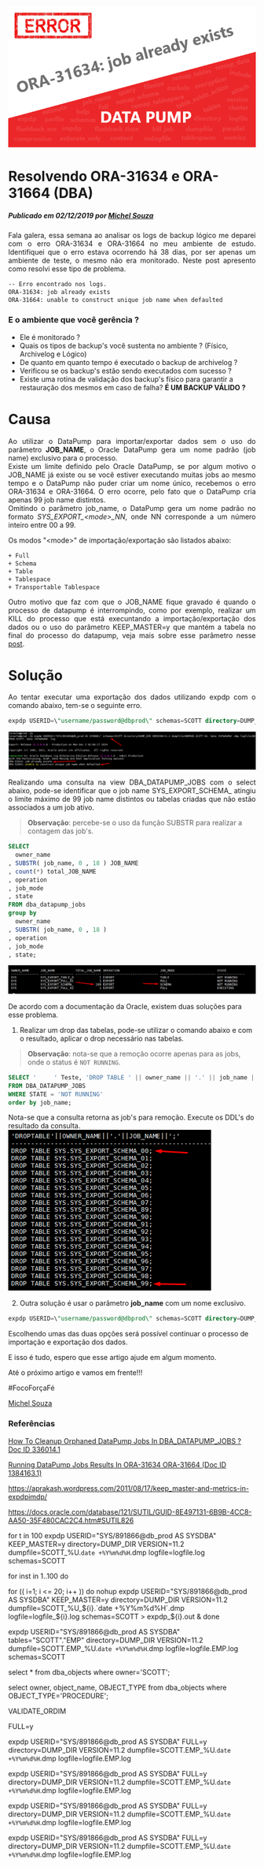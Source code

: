 ![](./img/ORA-31634.png)

# Resolvendo ORA-31634 e ORA-31664 (DBA)
##### Publicado em 02/12/2019 por [Michel Souza](https://www.linkedin.com/in/michel-ferreira-souza/)

<p style="text-align: justify">
Fala galera, essa semana ao analisar os logs de backup lógico me deparei com o erro ORA-31634 e ORA-31664 no meu ambiente de estudo. Identifiquei que o erro estava ocorrendo há 38 dias, por ser apenas um ambiente de teste, o mesmo não era monitorado. Neste post apresento como resolvi esse tipo de problema.
</p>

``` 
-- Erro encontrado nos logs.
ORA-31634: job already exists  
ORA-31664: unable to construct unique job name when defaulted
```
### E o ambiente que você gerência ?
 + Ele é monitorado ?<br>
 + Quais os tipos de backup's você sustenta no ambiente ? (Físico, Archivelog e Lógico)<br>
 + De quanto em quanto tempo é executado o backup de archivelog ?<br>
 + Verificou se os backup's estão sendo executados com sucesso ?<br>
 + Existe uma rotina de validação dos backup's físico para garantir a restauração dos mesmos em caso de falha? **É UM BACKUP VÁLIDO ?**

# Causa
<p style="text-align: justify">
Ao utilizar o DataPump para importar/exportar dados sem o uso do parâmetro <font style='font-weight:bold;'>JOB_NAME</font>, o Oracle DataPump gera um nome padrão (job name) exclusivo para o processo.  <br>
Existe um limite definido pelo Oracle DataPump, se por algum motivo o JOB_NAME já existe ou se você estiver executando muitas jobs ao mesmo tempo e o DataPump não puder criar um nome único, recebemos o erro ORA-31634 e ORA-31664. O erro ocorre, pelo fato que o DataPump cria apenas 99 job name distintos. <br>
Omitindo o parâmetro job_name, o DataPump gera um nome padrão no formato <i>SYS_EXPORT_&lt;mode&gt;_NN</i>, onde NN corresponde a um número inteiro entre 00 a 99. <br> 
</p>

Os modos "&lt;mode&gt;" de importação/exportação são listados abaixo:

    + Full
    + Schema
    + Table
    + Tablespace 
    + Transportable Tablespace
<p style="text-align: justify">
Outro motivo que faz com que o JOB_NAME fique gravado é quando o processo de datapump é interrompindo, como por exemplo, realizar um KILL do processo que está execuntando a importação/exportação dos dados ou o uso do parâmetro KEEP_MASTER=y que mantém a tabela no final do processo do datapump, veja mais sobre esse parâmetro nesse <a href="https://aprakash.wordpress.com/2011/08/17/keep_master-and-metrics-in-expdpimdp/">post</a>.
</p>


# Solução
<p style="text-align: justify">
Ao tentar executar uma exportação dos dados utilizando expdp com o comando abaixo, tem-se o seguinte erro.
</p>

```sql
expdp USERID=\"username/password@dbprod\" schemas=SCOTT directory=DUMP_DIR VERSION=11.2 dumpfile=DBPROD.SCOTT.%U.`date +%Y%m%d%H`.dmp logfile=DBPROD.SCOTT.`date +%Y%m%d%H`.log
```
![](./img/error-ORA-31634.png)


<p style="text-align: justify">
Realizando uma consulta na view DBA_DATAPUMP_JOBS com o select abaixo, pode-se identificar que o job name SYS_EXPORT_SCHEMA_ atingiu o limite máximo de 99 job name distintos ou tabelas criadas que não estão associados a um job ativo.
</p>

> **Observação**: percebe-se o uso da função SUBSTR para realizar a contagem das job's. 

```sql
SELECT 
  owner_name
, SUBSTR( job_name, 0 , 18 ) JOB_NAME
, count(*) total_JOB_NAME
, operation
, job_mode
, state
FROM dba_datapump_jobs
group by 
  owner_name
, SUBSTR( job_name, 0 , 18 )
, operation
, job_mode
, state;
```
![](./img/schema_100_jobs.png)

De acordo com a documentação da Oracle, existem duas soluções para esse problema.

1) Realizar um drop das tabelas, pode-se utilizar o comando abaixo e com o resultado, aplicar o drop necessário nas tabelas.
> **Observação**: nota-se que a remoção ocorre apenas para as jobs, onde o status é ```NOT RUNNING```. 
```sql
SELECT '     ' Teste, 'DROP TABLE ' || owner_name || '.' || job_name || ';' 
FROM DBA_DATAPUMP_JOBS 
WHERE STATE = 'NOT RUNNING' 
order by job_name; 
```
Nota-se que a consulta retorna as job's para remoção. Execute os DDL's do resultado da consulta. 
![](./img/total_job_name_created.png)

2) Outra solução é usar o parâmetro **job_name** com um nome exclusivo.
```sql
expdp USERID=\"username/password@dbprod\" schemas=SCOTT directory=DUMP_DIR VERSION=11.2 job_name=seu_job_name_unico dumpfile=DBPROD.SCOTT.%U.`date +%Y%m%d%H`.dmp logfile=DBPROD.SCOTT.`date +%Y%m%d%H`.log
```
Escolhendo umas das duas opções será possível continuar o processo de importação e exportação dos dados.

E isso é tudo, espero que esse artigo ajude em algum momento. 

Até o próximo artigo e vamos em frente!!!

#FocoForçaFé

[Michel Souza](https://www.linkedin.com/in/michel-ferreira-souza/)


 ### Referências
[How To Cleanup Orphaned DataPump Jobs In DBA_DATAPUMP_JOBS ? Doc ID 336014.1](https://support.oracle.com/epmos/faces/DocumentDisplay?_afrLoop=75035782501065&id=336014.1&_afrWindowMode=0&_adf.ctrl-state=w6syc6onv_139) <br>

[Running DataPump Jobs Results In ORA-31634 ORA-31664 (Doc ID 1384163.1)](https://support.oracle.com/epmos/faces/DocumentDisplay?_afrLoop=75006867427654&id=1384163.1&displayIndex=1&_afrWindowMode=0&_adf.ctrl-state=w6syc6onv_73#SYMPTOM) <br>


https://aprakash.wordpress.com/2011/08/17/keep_master-and-metrics-in-expdpimdp/

https://docs.oracle.com/database/121/SUTIL/GUID-8E497131-6B9B-4CC8-AA50-35F480CAC2C4.htm#SUTIL826

for t in 100 
expdp USERID=\"SYS/891866@db_prod AS SYSDBA\" KEEP_MASTER=y directory=DUMP_DIR VERSION=11.2 dumpfile=SCOTT_%U.`date +%Y%m%d%H`.dmp logfile=logfile.log schemas=SCOTT


for inst in 1..100
do

for (( i=1; i <= 20; i++ ))
do
 nohup expdp USERID=\"SYS/891866@db_prod AS SYSDBA\" KEEP_MASTER=y directory=DUMP_DIR VERSION=11.2 dumpfile=SCOTT_%U_${i}.`date +%Y%m%d%H`.dmp logfile=logfile_${i}.log schemas=SCOTT > expdp_${i}.out &
done


expdp USERID=\"SYS/891866@db_prod AS SYSDBA\" tables="SCOTT"."EMP" directory=DUMP_DIR VERSION=11.2 dumpfile=SCOTT.EMP_%U.`date +%Y%m%d%H`.dmp logfile=logfile.EMP.log schemas=SCOTT

select * from dba_objects where owner='SCOTT';

select owner, object_name, OBJECT_TYPE from dba_objects where OBJECT_TYPE='PROCEDURE';

VALIDATE_ORDIM


FULL=y

expdp USERID=\"SYS/891866@db_prod AS SYSDBA\" FULL=y directory=DUMP_DIR VERSION=11.2 dumpfile=SCOTT.EMP_%U.`date +%Y%m%d%H`.dmp logfile=logfile.EMP.log

expdp USERID=\"SYS/891866@db_prod AS SYSDBA\" FULL=y directory=DUMP_DIR VERSION=11.2 dumpfile=SCOTT.EMP_%U.`date +%Y%m%d%H`.dmp logfile=logfile.EMP.log

expdp USERID=\"SYS/891866@db_prod AS SYSDBA\" FULL=y directory=DUMP_DIR VERSION=11.2 dumpfile=SCOTT.EMP_%U.`date +%Y%m%d%H`.dmp logfile=logfile.EMP.log

expdp USERID=\"SYS/891866@db_prod AS SYSDBA\" FULL=y directory=DUMP_DIR VERSION=11.2 dumpfile=SCOTT.EMP_%U.`date +%Y%m%d%H`.dmp logfile=logfile.EMP.log